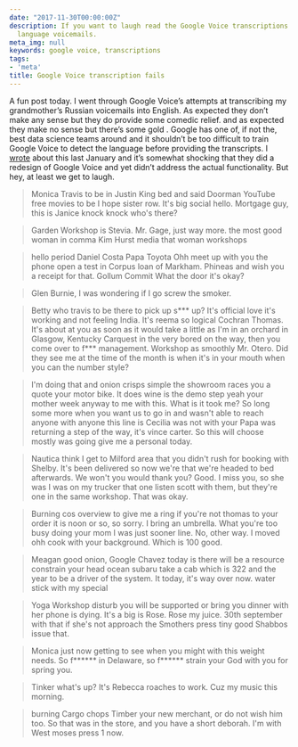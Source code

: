 ```yaml
---
date: "2017-11-30T00:00:00Z"
description: If you want to laugh read the Google Voice transcriptions of foreign
  language voicemails.
meta_img: null
keywords: google voice, transcriptions
tags:
- 'meta'
title: Google Voice transcription fails
---
```


A fun post today. I went through Google Voice’s attempts at transcribing my grandmother’s Russian voicemails into English. As expected they don’t make any sense but they do provide some comedic relief. and as expected they make no sense but there’s some gold . Google has one of, if not the, best data science teams around and it shouldn’t be too difficult to train Google Voice to detect the language before providing the transcripts. I [wrote](http://dangoldin.com/2016/01/17/poor-neglected-google-voice/
) about this last January and it’s somewhat shocking that they did a redesign of Google Voice and yet didn’t address the actual functionality. But hey, at least we get to laugh.

> Monica Travis to be in Justin King bed and said Doorman YouTube free movies to be I hope sister row. It's big social hello. Mortgage guy, this is Janice knock knock who's there?

> Garden Workshop is Stevia. Mr. Gage, just way more. the most good woman in comma Kim Hurst media that woman workshops

> hello period Daniel Costa Papa Toyota Ohh meet up with you the phone open a test in Corpus loan of Markham. Phineas and wish you a receipt for that. Gollum Commit What the door it's okay?

> Glen Burnie, I was wondering if I go screw the smoker.

> Betty who travis to be there to pick up s\*\*\* up? It's official love it's working and not feeling India. It's reema so logical Cochran Thomas. It's about at you as soon as it would take a little as I'm in an orchard in Glasgow, Kentucky Carquest in the very bored on the way, then you come over to f*** management. Workshop as smoothly Mr. Otero. Did they see me at the time of the month is when it's in your mouth when you can the number style?

> I'm doing that and onion crisps simple the showroom races you a quote your motor bike. It does wine is the demo step yeah your mother week anyway to me with this. What is it took me? So long some more when you want us to go in and wasn't able to reach anyone with anyone this line is Cecilia was not with your Papa was returning a step of the way, it's vince carter. So this will choose mostly was going give me a personal today.

> Nautica think I get to Milford area that you didn't rush for booking with Shelby. It's been delivered so now we're that we're headed to bed afterwards. We won't you would thank you? Good. I miss you, so she was I was on my trucker that one listen scott with them, but they're one in the same workshop. That was okay.

> Burning cos overview to give me a ring if you're not thomas to your order it is noon or so, so sorry. I bring an umbrella. What you're too busy doing your mom I was just sooner line. No, other way. I moved ohh cook with your background. Which is 100 good.

> Meagan good onion, Google Chavez today is there will be a resource constrain your head ocean subaru take a cab which is 322 and the year to be a driver of the system. It today, it's way over now. water stick with my special

> Yoga Workshop disturb you will be supported or bring you dinner with her phone is dying. It's a big is Rose. Rose my juice. 30th september with that if she's not approach the Smothers press tiny good Shabbos issue that.

> Monica just now getting to see when you might with this weight needs. So f****** in Delaware, so f****** strain your God with you for spring you.

> Tinker what's up? It's Rebecca roaches to work. Cuz my music this morning.

> burning Cargo chops Timber your new merchant, or do not wish him too. So that was in the store, and you have a short deborah. I'm with West moses press 1 now.
